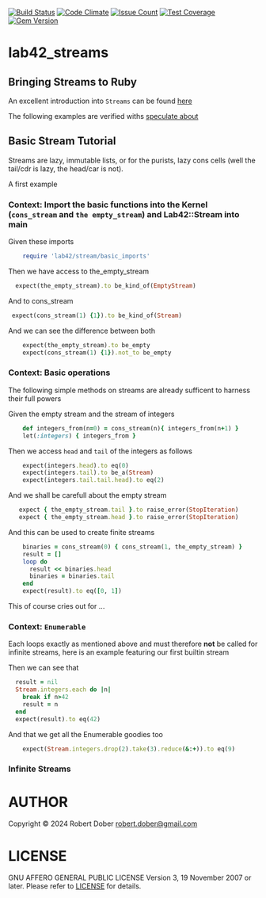 [![Build Status](https://travis-ci.org/RobertDober/lab42_streams.svg?branch=master)](https://travis-ci.org/RobertDober/lab42_streams)
[![Code Climate](https://codeclimate.com/github/RobertDober/lab42_streams/badges/gpa.svg)](https://codeclimate.com/github/RobertDober/lab42_streams)
[![Issue Count](https://codeclimate.com/github/RobertDober/lab42_streams/badges/issue_count.svg)](https://codeclimate.com/github/RobertDober/lab42_streams)
[![Test Coverage](https://codeclimate.com/github/RobertDober/lab42_streams/badges/coverage.svg)](https://codeclimate.com/github/RobertDober/lab42_streams)
[![Gem Version](https://badge.fury.io/rb/lab42_streams.svg)](http://badge.fury.io/rb/lab42_streams)

# lab42\_streams

## Bringing Streams to Ruby

An excellent introduction into `Streams` can be found [here](http://ocw.mit.edu/courses/electrical-engineering-and-computer-science/6-001-structure-and-interpretation-of-computer-programs-spring-2005/video-lectures/6a-streams-part-1/)

The following examples are verified withs [speculate about](https://github.com/RobertDober/speculate_about)

## Basic Stream Tutorial

Streams are lazy, immutable lists, or for the purists, lazy cons cells (well the tail/cdr is lazy, the head/car is not).

A first example

### Context: Import the basic functions into the Kernel (`cons_stream` and `the empty_stream`) and Lab42::Stream into main

Given these imports
```ruby
    require 'lab42/stream/basic_imports'
```
Then we have access to the_empty_stream
```ruby
  expect(the_empty_stream).to be_kind_of(EmptyStream)
```
And to cons_stream
```ruby
 expect(cons_stream(1) {1}).to be_kind_of(Stream)
```
And we can see the difference between both
```ruby
    expect(the_empty_stream).to be_empty
    expect(cons_stream(1) {1}).not_to be_empty
```

### Context: Basic operations

The following simple methods on streams are already sufficent to harness their full powers

Given the empty stream and the stream of integers
```ruby
    def integers_from(n=0) = cons_stream(n){ integers_from(n+1) }
    let(:integers) { integers_from }
```

Then we access `head` and `tail` of the integers as follows
```ruby
    expect(integers.head).to eq(0)
    expect(integers.tail).to be_a(Stream)
    expect(integers.tail.tail.head).to eq(2)
```

And we shall be carefull about the empty stream
```ruby
   expect { the_empty_stream.tail }.to raise_error(StopIteration) 
   expect { the_empty_stream.head }.to raise_error(StopIteration) 
```

And this can be used to create finite streams
```ruby
    binaries = cons_stream(0) { cons_stream(1, the_empty_stream) }
    result = []
    loop do
      result << binaries.head
      binaries = binaries.tail
    end
    expect(result).to eq([0, 1])
```

This of course cries out for ...

### Context: `Enumerable`

Each loops exactly as mentioned above and must therefore **not** be called
for infinite streams, here is an example featuring our first builtin stream

Then we can see that
```ruby
  result = nil
  Stream.integers.each do |n|
    break if n>42
    result = n
  end
  expect(result).to eq(42)
```

And that we get all the Enumerable goodies too
```ruby
    expect(Stream.integers.drop(2).take(3).reduce(&:+)).to eq(9)
```

 

### Infinite Streams

<!-- Given the following definition -->
<!-- ```ruby -->
<!--     def fibs a=0, b=1 -->
<!--       cons_stream a do -->
<!--         fibs b, a+b -->
<!--       end -->
<!--     end -->
<!-- ``` -->

<!-- The following spec will be satisfied -->

<!-- ```ruby :example -->
<!--     expect(fibs.drop(1000).head). -->
<!--       to eq(43466557686937456435688527675040625802564660517371780402481729089536555417949051890403879840079255169295922593080322634775209689623239873322471161642996440906533187938298969649928516003704476137795166849228875) -->
<!-- ``` -->

<!-- There are several things to remember here: -->

<!-- * The tail of a stream is *always* provided as block or lambda, the only way in ruby to -->
<!-- implement a normal order parameter. -->

<!-- * The result of the tail (that is when the delay or promise the tail defines is forced or realised) -->
<!-- must be a `Stream`. This has to be automated into your reasoning about `Streams` lest you will -->
<!-- have difficulties to come up with stream based solutions. -->

<!-- * When the promise of the tail is forced the stack frame of the `cons_stream` call is not active -->
<!-- any more, there will be no stack overflow. -->


<!-- ### Transformation Chain -->

<!-- One major advantage of streams (and lazy evaluation in general) is that transformations can be composed without any performance penality. -->

<!-- While for example the following code would be terribly inefficent -->

<!-- ```ruby -->
<!--     elements = { 2 => "two", 4 => "four" } -->
<!--     list = 1..2 # but imagine a very large value of 2 -->
<!--     list.map{ |x| x * 2 }.map{ |x| elements[x] }.map(&:reverse) -->
<!-- ``` -->

<!-- the following stream based code is not. -->

<!-- ```ruby -->

<!--      translation = { [true,true] => "fizzbuzz", [true, false] => "fizz", [false, true] => "buzz" } -->
<!--      integers    = Stream.iterate 0, :succ -->
<!--      fizzbuzz    = integers -->
<!--         .reject{ |x| (x%100).zero? } -->
<!--         .map{ |i| [(i%3).zero?,(i%5).zero?,i] } -->
<!--         .map{ |f,b,i| translation.fetch([f,b],i) } -->
<!-- ``` -->

<!-- The reason for this is that, up to now, no single computation has been done, but _promises_ for doing so -->
<!-- have been registered. Only when we eventually force values these computations will be executed and then -->
<!-- it will make little difference if we execute one complex computation or five simple ones. -->

<!-- And as we operate on **infinite** streams it becomes obvious that the implementation must delay up to the end. -->

<!-- ### Memoization -->

<!-- The fourth point to know about `Streams` is that: -->

<!-- * All promises are **memoized**. -->



<!-- Only for that reason the following naïve, but elegant implementation of the fibonacci sequence has O(N) runtime -->
<!-- characteristics, and the result can be computed: -->

<!-- ```ruby :include -->

<!--     let(:fibs1) do --> 
<!--       cons_stream(0){ -->
<!--         cons_stream(1){ -->
<!--           combine_streams fibs1, fibs1.tail, :+ -->
<!--         } -->
<!--       } -->
<!--     end -->
<!-- ``` -->

<!-- ```ruby :example -->
<!--     expect(fibs1.drop(1000).head) -->
<!--       .to eq(43466557686937456435688527675040625802564660517371780402481729089536555417949051890403879840079255169295922593080322634775209689623239873322471161642996440906533187938298969649928516003704476137795166849228875) -->
    
<!-- ``` -->


<!-- ## Finite Streams -->

<!-- Finite Streams are implemented the same way LISP imlements lists, by providing an _End_Marker_. What is `nil` in LISP -->
<!-- is `empty_stream` in Ruby. As a matter of fact the `empty_stream` method returns a singleton called `Lab42::Stream::Empty` which -->
<!-- is also accessible via `EmptyStream` if you required the lib with `require 'lab42/stream/auto_import'` which is true for the demos. -->

<!-- Here is an example of a finite stream -->

<!-- ```ruby :include -->
<!--     let(:digits){ finite_stream( 0..9 ) } -->
<!-- ``` -->

<!-- Now the following all hold -->

<!-- ```ruby :example -->
<!--     expect(digits.drop(9).head).to eq(9) -->
<!-- ``` -->

<!-- ```ruby :example -->
<!--     expect(digits.drop(10)).to be_empty -->
<!-- ``` -->

<!-- or alternatively -->

<!-- ```ruby :example -->
<!--     expect(digits.drop(10)).to eq(EmptyStream) -->
<!-- ``` -->

# AUTHOR

Copyright © 2024 Robert Dober robert.dober@gmail.com

# LICENSE

GNU AFFERO GENERAL PUBLIC LICENSE Version 3, 19 November 2007 or later. Please refer to [LICENSE](LICENSE) for details.
<!--SPDX-License-Identifier: AGPL-3.0-or-later-->

